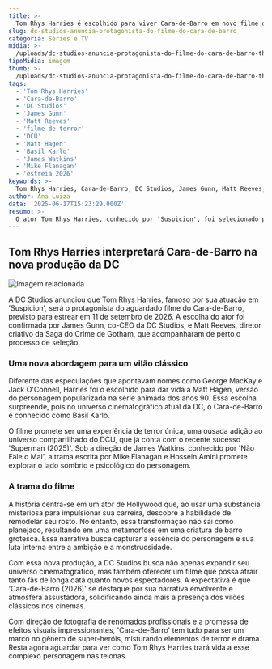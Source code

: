 ```yaml
---
title: >-
  Tom Rhys Harries é escolhido para viver Cara-de-Barro em novo filme da DC Studios
slug: dc-studios-anuncia-protagonista-do-filme-do-cara-de-barro
categoria: Séries e TV
midia: >-
  /uploads/dc-studios-anuncia-protagonista-do-filme-do-cara-de-barro-thumb.png
tipoMidia: imagem
thumb: >-
  /uploads/dc-studios-anuncia-protagonista-do-filme-do-cara-de-barro-thumb.png
tags:
  - 'Tom Rhys Harries'
  - 'Cara-de-Barro'
  - 'DC Studios'
  - 'James Gunn'
  - 'Matt Reeves'
  - 'filme de terror'
  - 'DCU'
  - 'Matt Hagen'
  - 'Basil Karlo'
  - 'James Watkins'
  - 'Mike Flanagan'
  - 'estreia 2026'
keywords: >-
  Tom Rhys Harries, Cara-de-Barro, DC Studios, James Gunn, Matt Reeves, filme de terror, DCU, Matt Hagen, Basil Karlo, James Watkins, Mike Flanagan, estreia 2026
author: Ana Luiza
data: '2025-06-17T15:23:29.000Z'
resumo: >-
  O ator Tom Rhys Harries, conhecido por 'Suspicion', foi selecionado para interpretar o icônico vilão Cara-de-Barro no próximo filme da DC Studios, com direção de James Watkins e roteiro de Mike Flanagan.
---
```


## Tom Rhys Harries interpretará Cara-de-Barro na nova produção da DC

![Imagem relacionada](/uploads/dc-studios-anuncia-protagonista-do-filme-do-cara-de-barro-0.png)

A DC Studios anunciou que Tom Rhys Harries, famoso por sua atuação em 'Suspicion', será o protagonista do aguardado filme do Cara-de-Barro, previsto para estrear em 11 de setembro de 2026. A escolha do ator foi confirmada por James Gunn, co-CEO da DC Studios, e Matt Reeves, diretor criativo da Saga do Crime de Gotham, que acompanharam de perto o processo de seleção.

### Uma nova abordagem para um vilão clássico

Diferente das especulações que apontavam nomes como George MacKay e Jack O'Connell, Harries foi o escolhido para dar vida a Matt Hagen, versão do personagem popularizada na série animada dos anos 90. Essa escolha surpreende, pois no universo cinematográfico atual da DC, o Cara-de-Barro é conhecido como Basil Karlo.

O filme promete ser uma experiência de terror única, uma ousada adição ao universo compartilhado do DCU, que já conta com o recente sucesso 'Superman (2025)'. Sob a direção de James Watkins, conhecido por 'Não Fale o Mal', a trama escrita por Mike Flanagan e Hossein Amini promete explorar o lado sombrio e psicológico do personagem.

### A trama do filme

A história centra-se em um ator de Hollywood que, ao usar uma substância misteriosa para impulsionar sua carreira, descobre a habilidade de remodelar seu rosto. No entanto, essa transformação não sai como planejado, resultando em uma metamorfose em uma criatura de barro grotesca. Essa narrativa busca capturar a essência do personagem e sua luta interna entre a ambição e a monstruosidade.

Com essa nova produção, a DC Studios busca não apenas expandir seu universo cinematográfico, mas também oferecer um filme que possa atrair tanto fãs de longa data quanto novos espectadores. A expectativa é que 'Cara-de-Barro (2026)' se destaque por sua narrativa envolvente e atmosfera assustadora, solidificando ainda mais a presença dos vilões clássicos nos cinemas.

Com direção de fotografia de renomados profissionais e a promessa de efeitos visuais impressionantes, 'Cara-de-Barro' tem tudo para ser um marco no gênero de super-heróis, misturando elementos de terror e drama. Resta agora aguardar para ver como Tom Rhys Harries trará vida a esse complexo personagem nas telonas.